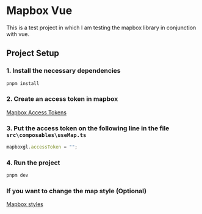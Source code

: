 # Mapbox Vue

This is a test project in which I am testing the mapbox library in conjunction with vue.

## Project Setup

### 1. Install the necessary dependencies

```bash
pnpm install
```

### 2. Create an access token in mapbox

[Mapbox Access Tokens](https://console.mapbox.com/account/access-tokens/)

### 3. Put the access token on the following line in the file `src\composables\useMap.ts`

```ts
mapboxgl.accessToken = "";
```

### 4. Run the project

```bash
pnpm dev
```

### If you want to change the map style (Optional)

[Mapbox styles](https://docs.mapbox.com/api/maps/styles/)
